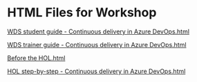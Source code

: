 ﻿# HTML Files for Workshop

[WDS student guide - Continuous delivery in Azure DevOps.html](https://cloudworkshop.blob.core.windows.net/agile-continous-delivery/Whiteboard%20design%20session/WDS%20student%20guide%20-%20Continuous%20delivery%20in%20Azure%20DevOps.html)

[WDS trainer guide - Continuous delivery in Azure DevOps.html](https://cloudworkshop.blob.core.windows.net/agile-continous-delivery/Whiteboard%20design%20session/WDS%20trainer%20guide%20-%20Continuous%20delivery%20in%20Azure%20DevOps.html)

[Before the HOL.html](https://cloudworkshop.blob.core.windows.net/agile-continous-delivery/Hands-on%20lab/Before%20the%20HOL.html)

[HOL step-by-step - Continuous delivery in Azure DevOps.html](https://cloudworkshop.blob.core.windows.net/agile-continous-delivery/Hands-on%20lab/HOL%20step-by-step%20-%20Continuous%20delivery%20in%20Azure%20DevOps.html)


